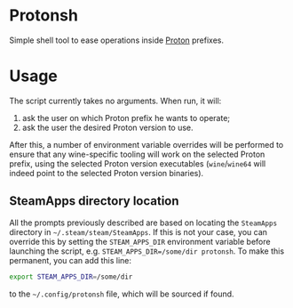 # Protonsh

Simple shell tool to ease operations inside [Proton] prefixes.

# Usage

The script currently takes no arguments. When run, it will:

 1. ask the user on which Proton prefix he wants to operate;
 2. ask the user the desired Proton version to use.

After this, a number of environment variable overrides will be performed to
ensure that any wine-specific tooling will work on the selected Proton prefix,
using the selected Proton version executables (`wine`/`wine64` will indeed point
to the selected Proton version binaries).

## SteamApps directory location

All the prompts previously described are based on locating the `SteamApps`
directory in `~/.steam/steam/SteamApps`. If this is not your case, you can
override this by setting the `STEAM_APPS_DIR` environment variable before
launching the script, e.g. `STEAM_APPS_DIR=/some/dir protonsh`. To make this
permanent, you can add this line:

```sh
export STEAM_APPS_DIR=/some/dir
```

to the `~/.config/protonsh` file, which will be sourced if found.


[Proton]: https://github.com/ValveSoftware/Proton